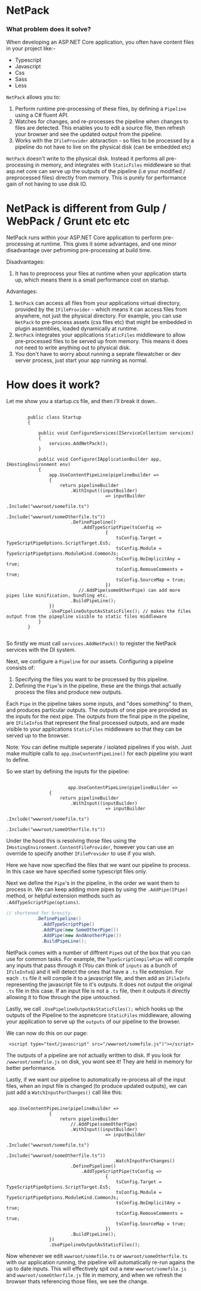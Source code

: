 # NetPack

### What problem does it solve?

When developing an ASP.NET Core application, you often have content files in your project like:-

- Typescript
- Javascript
- Css
- Sass
- Less

`NetPack` allows you to:

1. Perform runtime pre-processing of these files, by defining a `Pipeline` using a C# fluent API.
2. Watches for changes, and re-processes the pipeline when changes to files are detected. This enables you to edit a source file, then refresh your browser and see the updated output from the pipeline.
3. Works with the `IFileProvider` abtsraction - so files to be processed by a pipeline do not have to live on the physical disk
   (can be embedded etc)

`NetPack` doesn't write to the physical disk. Instead it performs all pre-processing in memory, and integrates with `StaticFiles` middleware so that asp.net core can serve up the outputs of the pipeline (i.e your modified / preprocessed files) directly from memory. This is purely for performance gain of not having to use disk IO.


# NetPack is different from Gulp / WebPack / Grunt etc etc

NetPack runs within your ASP.NET Core application to perform pre-processing at runtime. This gives it some advantages, and one minor disadvantage over pefroming pre-processing at build time.

Disadvantages:

1. It has to preprocess your files at runtime when your application starts up, which means there is a small performance cost on startup.


Advantages:

1. `NetPack` can access all files from your applications virtual directory, provided by the `IFileProvider` - which means it can access files from anywhere, not just the physical directory. For example, you can use `NetPack` to pre-process assets (css files etc) that might be embedded in plugin assemblies, loaded dynamically at runtime.
2. `NetPack` integrates your applications `StaticFiles` middleware to allow pre-processed files to be served up from memory. This means it does not need to write anything out to physical disk.
3. You don't have to worry about running a seprate filewatcher or dev server process, just start your app running as normal.

# How does it work?

Let me show you a startup.cs file, and then i'll break it down..

```

        public class Startup
        {

            public void ConfigureServices(IServiceCollection services)
            {
                services.AddNetPack();
            }

            public void Configure(IApplicationBuilder app, IHostingEnvironment env)
            {
                app.UseContentPipeLine(pipelineBuilder =>
                {
                    return pipelineBuilder
                        .WithInput((inputBuilder) 
                                     => inputBuilder
                                        .Include("wwwroot/somefile.ts")
                                        .Include("wwwroot/someOtherfile.ts"))
                        .DefinePipeline()
                            .AddTypeScriptPipe(tsConfig =>
                                     {
                                         tsConfig.Target = TypeScriptPipeOptions.ScriptTarget.Es5;
                                         tsConfig.Module = TypeScriptPipeOptions.ModuleKind.CommonJs;
                                         tsConfig.NoImplicitAny = true;
                                         tsConfig.RemoveComments = true;
                                         tsConfig.SourceMap = true;
                                     })
                           //.AddPipe(someOtherPipe) can add more pipes like minification, bundling etc.
                        .BuildPipeLine();
                })
                .UsePipelineOutputAsStaticFiles(); // makes the files output from the pipepline visible to static files middleware
            }
        }


```

So firstly we must call `services.AddNetPack()` to register the NetPack services with the DI system.

Next, we configure a `Pipeline` for our assets. Configuring a pipeline consists of:

1. Specifying the files you want to be processed by this pipeline.  
2. Defining the `Pipe`'s in the pipeline, these are the things that actually process the files and produce new outputs.

Each `Pipe` in the pipeline takes some inputs, and "does something" to them, and produces particular outputs. The outputs of one pipe are provided as the inputs for the next pipe. The outputs from the final pipe in the pipeline, are `IFileInfo`s that represent the final processed outputs, and are made visible to your applications `StaticFiles` middleware so that they can be served up to the browser.

Note: You can define multiple seperate / isolated pipelines if you wish. Just make multiple calls to  `app.UseContentPipeLine()` for each pipeline you want to define.
                
So we start by defining the inputs for the pipeline:

```

                       app.UseContentPipeLine(pipelineBuilder =>
                {
                    return pipelineBuilder
                        .WithInput((inputBuilder) 
                                     => inputBuilder
                                        .Include("wwwroot/somefile.ts")
                                        .Include("wwwroot/someOtherfile.ts"))

```

Under the hood this is resolving those files using the `IHostingEnvironment.ContentFileProvider`, however you can use an override to specify another `IFileProvider` to use if you wish.

Here we have now specified the files that we want our pipeline to process. 
In this case we have specified some typescript files only.

Next we define the `Pipe`'s in the pipeline, in the order we want them to process in. We can keep adding more pipes by using the `.AddPipe(IPipe)` method, or helpful extension methods such as `.AddTypeScriptPipe(options)`.

```csharp
// shortened for brevity.
           .DefinePipeline()
             .AddTypeScriptPipe()
             .AddPipe(new SomeOtherPipe())
             .AddPipe(new AndAnotherPipe())
             .BuildPipeLine();
```

NetPack comes with a number of diffrent `Pipe`s out of the box that you can use for common tasks. For example, the `TypeScriptCompilePipe` will compile any inputs that pass through it (You can think of `inputs` as a bunch of `IFileInfo`s) and it will detect the ones that have a `.ts` file extension. For each `.ts` file it will compile it to a javascript file, and then add an `IFileInfo` representing the javascript file to it's outputs. It does not output the original `.ts` file in this case. If an input file is not a `.ts` file, then it outputs it directly allowing it to flow through the pipe untouched.

Lastly, we call `.UsePipelineOutputAsStaticFiles();` which hooks up the outputs of the Pipeline to the aspnetcore `StaticFiles` middleware, allowing your application to serve up the `outputs` of our pipeline to the browser. 

We can now do this on our page:

```
 <script type="text/javascript" src="/wwwroot/somefile.js")"></script>
```

The outputs of a pipeline are not actually written to disk. If you look for `/wwwroot/somefile.js` on disk, you wont see it! They are held in memory for better performance.

Lastly, if we want our pipeline to automatically re-process all of the input files, when an input file is changed (to produce updated outputs), we can just add a `WatchInputForChanges()` call like this:

```

 app.UseContentPipeLine(pipelineBuilder =>
                {
                    return pipelineBuilder
                        //.AddPipe(someOtherPipe)
                        .WithInput((inputBuilder) 
                                     => inputBuilder
                                        .Include("wwwroot/somefile.ts")
                                        .Include("wwwroot/someOtherfile.ts"))
                                        .WatchInputForChanges()
                        .DefinePipeline()
                            .AddTypeScriptPipe(tsConfig =>
                                     {
                                         tsConfig.Target = TypeScriptPipeOptions.ScriptTarget.Es5;
                                         tsConfig.Module = TypeScriptPipeOptions.ModuleKind.CommonJs;
                                         tsConfig.NoImplicitAny = true;
                                         tsConfig.RemoveComments = true;
                                         tsConfig.SourceMap = true;
                                     })
                        .BuildPipeLine();
                })
                .UsePipelineOutputAsStaticFiles();

```

Now whenever we edit `wwwroot/somefile.ts` or `wwwroot/someOtherfile.ts` with our application running, the pipeline will automatically re-run agains the up to date inputs. This will effectively spit out a new `wwwroot/somefile.js` and `wwwroot/someOtherfile.js` file in memory, and when we refresh the browser thats referencing those files, we see the change.



